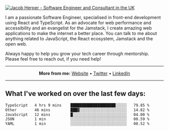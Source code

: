 [![Jacob Herper - Software Engineer and Consultant in the UK](https://res.cloudinary.com/jacobherper/image/upload/v1641506277/gh-image.png)](https://jacobherper.com/)

I am a passionate Software Engineer, specialised in front-end development using React and TypeScript. As an advocate for web performance and accessibility and an evangelist for the Jamstack, I create amazing web applications to make the internet a better place. You can talk to me about anything related to JavaScript, the React ecosystem, Jamstack and the open web.

Always happy to help you grow your tech career through mentorship. Please feel free to reach out, if you need help!

---

<p align="center">
  <strong>More from me:</strong> 
  <a href="https://jacobherper.com/">Website</a> •
  <a href="https://twitter.com/intent/follow?screen_name=jakeherp&tw_p=followbutton">Twitter</a> •
  <a href="https://www.linkedin.com/in/jacobherper/">LinkedIn</a>
</p>

---

## What I've worked on over the last few days:

<!--START_SECTION:waka-->

```txt
TypeScript   4 hrs 9 mins    ████████████████████░░░░░   79.85 %
Other        46 mins         ███▓░░░░░░░░░░░░░░░░░░░░░   14.82 %
JavaScript   12 mins         █░░░░░░░░░░░░░░░░░░░░░░░░   04.00 %
JSON         1 min           ░░░░░░░░░░░░░░░░░░░░░░░░░   00.59 %
YAML         1 min           ░░░░░░░░░░░░░░░░░░░░░░░░░   00.52 %
```

<!--END_SECTION:waka-->
